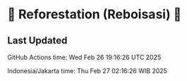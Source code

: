
# 🌳 Reforestation (Reboisasi) 🌲

## Last Updated

GitHub Actions time: Wed Feb 26 19:16:26 UTC 2025

Indonesia/Jakarta time: Thu Feb 27 02:16:26 WIB 2025

